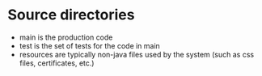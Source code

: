 Source directories
==================

- main is the production code
- test is the set of tests for the code in main
- resources are typically non-java files used by the system (such as css files, certificates, etc.)